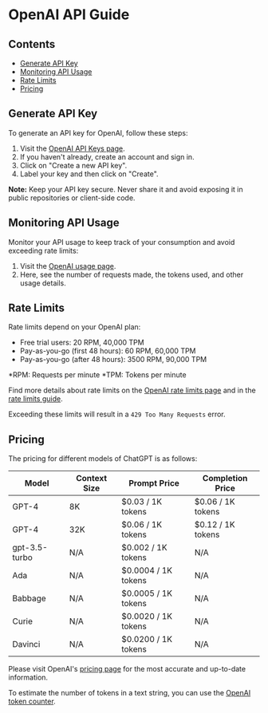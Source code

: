 # OpenAI API Guide

## **Contents**

- [Generate API Key](#generate-api-key)
- [Monitoring API Usage](#monitoring-api-usage)
- [Rate Limits](#rate-limits)
- [Pricing](#pricing)

## **Generate API Key**

To generate an API key for OpenAI, follow these steps:

1. Visit the [OpenAI API Keys page](https://platform.openai.com/account/api-keys).
2. If you haven't already, create an account and sign in.
3. Click on "Create a new API key".
4. Label your key and then click on "Create".

**Note:** Keep your API key secure. Never share it and avoid exposing it in public repositories or client-side code.

## **Monitoring API Usage**

Monitor your API usage to keep track of your consumption and avoid exceeding rate limits:

1. Visit the [OpenAI usage page](https://platform.openai.com/account/usage).
2. Here, see the number of requests made, the tokens used, and other usage details.

## **Rate Limits**

Rate limits depend on your OpenAI plan:

- Free trial users: 20 RPM, 40,000 TPM
- Pay-as-you-go (first 48 hours): 60 RPM, 60,000 TPM
- Pay-as-you-go (after 48 hours): 3500 RPM, 90,000 TPM

*RPM: Requests per minute
*TPM: Tokens per minute

Find more details about rate limits on the [OpenAI rate limits page](https://platform.openai.com/account/rate-limits) and in the [rate limits guide](https://platform.openai.com/docs/guides/rate-limits/overview).

Exceeding these limits will result in a `429 Too Many Requests` error.

## **Pricing**

The pricing for different models of ChatGPT is as follows:

| Model       | Context Size | Prompt Price  | Completion Price |
| ----------- | ------------ | ------------  | --------------   |
| GPT-4       | 8K          | $0.03 / 1K tokens  | $0.06 / 1K tokens   |
| GPT-4       | 32K         | $0.06 / 1K tokens  | $0.12 / 1K tokens   |
| gpt-3.5-turbo | N/A      | $0.002 / 1K tokens | N/A             |
| Ada         | N/A         | $0.0004 / 1K tokens | N/A            |
| Babbage     | N/A         | $0.0005 / 1K tokens | N/A            |
| Curie       | N/A         | $0.0020 / 1K tokens | N/A            |
| Davinci     | N/A         | $0.0200 / 1K tokens | N/A            |

Please visit OpenAI's [pricing page](https://openai.com/pricing) for the most accurate and up-to-date information.

To estimate the number of tokens in a text string, you can use the [OpenAI token counter](https://platform.openai.com/tokenizer).